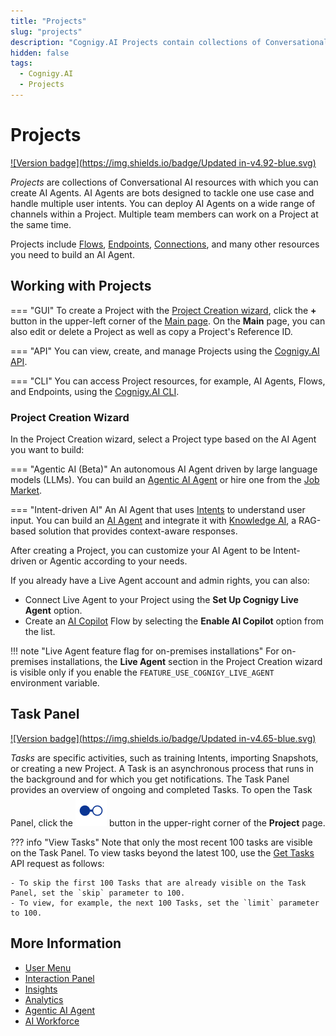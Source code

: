 ```yaml
---
title: "Projects"
slug: "projects"
description: "Cognigy.AI Projects contain collections of Conversational AI resources, including Flows, Lexicons, Endpoints, and other resources. You can collaborate on a given Project with multiple team members."
hidden: false
tags:
  - Cognigy.AI
  - Projects
---
```


# Projects

[![Version badge](https://img.shields.io/badge/Updated in-v4.92-blue.svg)](../../release-notes/4.92.md)

_Projects_ are collections of Conversational AI resources with which you can create AI Agents. AI Agents are bots designed to tackle one use case and handle multiple user intents. You can deploy AI Agents on a wide range of channels within a Project. Multiple team members can work on a Project at the same time.

Projects include [Flows](../build/flows.md), [Endpoints](../deploy/endpoints/overview.md), [Connections](connections.md), and many other resources you need to build an AI Agent.

## Working with Projects

=== "GUI"
    To create a Project with the [Project Creation wizard](#project-creation-wizard), click the **+** button in the upper-left corner of the [Main page](../overview/user-interface/main-page.md). On the **Main** page, you can also edit or delete a Project as well as copy a Project's Reference ID.

=== "API"
    You can view, create, and manage Projects using the [Cognigy.AI API](https://api-dev.cognigy.ai/openapi#get-/v2.0/projects).

=== "CLI"
    You can access Project resources, for example, AI Agents, Flows, and Endpoints, using the [Cognigy.AI CLI](https://github.com/Cognigy/Cognigy-CLI?tab=readme-ov-file#cognigy-command-line-interface-cli).

### Project Creation Wizard

In the Project Creation wizard, select a Project type based on the AI Agent you want to build:

=== "Agentic AI (Beta)"
    An autonomous AI Agent driven by large language models (LLMs). You can build an [Agentic AI Agent](../empower/agentic-ai/getting-started.md) or hire one from the [Job Market](../empower/agentic-ai/overview.md#job-market).

=== "Intent-driven AI"
    An AI Agent that uses [Intents](../empower/nlu/intents/ml-intents.md) to understand user input. You can build an [AI Agent](../../ai/overview/getting-started-with-digital-agent.md) and integrate it with [Knowledge AI](../empower/knowledge-ai/overview.md), a RAG-based solution that provides context-aware responses.

After creating a Project, you can customize your AI Agent to be Intent-driven or Agentic according to your needs.

If you already have a Live Agent account and admin rights, you can also:

- Connect Live Agent to your Project using the **Set Up Cognigy Live Agent** option.
- Create an [AI Copilot](../../ai-copilot/overview.md) Flow by selecting the **Enable AI Copilot** option from the list.

!!! note "Live Agent feature flag for on-premises installations"
    For on-premises installations, the **Live Agent** section in the Project Creation wizard is visible only if you enable the `FEATURE_USE_COGNIGY_LIVE_AGENT` environment variable.

## Task Panel

[![Version badge](https://img.shields.io/badge/Updated in-v4.65-blue.svg)](../../release-notes/4.65.md)

_Tasks_ are specific activities, such as training Intents, importing Snapshots, or creating a new Project. A Task is an asynchronous process that runs in the background and for which you get notifications. The Task Panel provides an overview of ongoing and completed Tasks. To open the Task Panel, click the ![task-menu](../../_assets/icons/task-menu.svg) button in the upper-right corner of the **Project** page. 

??? info "View Tasks"
    Note that only the most recent 100 tasks are visible on the Task Panel. To view tasks beyond the latest 100, use the [Get Tasks](https://api-trial.cognigy.ai/openapi#get-/v2.0/tasks) API request as follows:

    - To skip the first 100 Tasks that are already visible on the Task Panel, set the `skip` parameter to 100.
    - To view, for example, the next 100 Tasks, set the `limit` parameter to 100.

## More Information

- [User Menu](../administer/user-menu/overview.md)
- [Interaction Panel](../test/interaction-panel/overview.md)
- [Insights](../../insights/overview.md)
- [Analytics](../analyze/overview.md)
- [Agentic AI Agent](../empower/agentic-ai/overview.md)
- [AI Workforce](../../ai/overview/ai-workforce.md)
